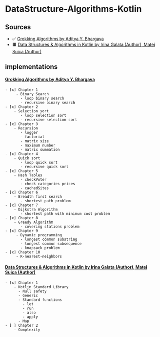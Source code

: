 # DataStructure-Algorithms-Kotlin
## Sources
- :white_check_mark: [Grokking Algorithms by Aditya Y. Bhargava](https://www.amazon.com/Grokking-Algorithms-illustrated-programmers-curious/dp/1617292230)
- :orange_square: [Data Structures & Algorithms in Kotlin by Irina Galata (Author), Matei Suica (Author)](https://www.amazon.com/Data-Structures-Algorithms-Kotlin-First/dp/1942878915)

## implementations
#### [Grokking Algorithms by Aditya Y. Bhargava](https://www.amazon.com/Grokking-Algorithms-illustrated-programmers-curious/dp/1617292230)
    - [x] Chapter 1 
         - Binary Search
           - loop binary search
           - recursive binary search
    - [x] Chapter 2
        - Selection sort
           - loop selection sort
           - recursive selection sort
    - [x] Chapter 3
        - Recursion
           - logger
           - factorial
           - matrix size
           - maximum number
           - matrix summation
    - [x] Chapter 4
        - Quick sort
           - loop quick sort
           - recursive quick sort
    - [x] Chapter 5
        - Hash Tables
           - checkVoter
           - check categories prices
           - cachedSites
    - [x] Chapter 6
        - Breadth first search
           - shortest path problem
    - [x] Chapter 7
        - Dijkstra Algorithm 
           - shortest path with minimum cost problem
    - [x] Chapter 8
        - Greedy Algorithm
           - covering stations problem
    - [x] Chapter 9
         - Dynamic programming
           - longest common substring
           - longest common subsequence
           - knapsack problem
    - [x] Chapter 10
         - K-nearest-neighbors

#### [Data Structures & Algorithms in Kotlin by Irina Galata (Author), Matei Suica (Author)](https://www.amazon.com/Data-Structures-Algorithms-Kotlin-First/dp/1942878915)
    - [x] Chapter 1
        - Kotlin Standard Library
          - Null safety
          - Generic
          - Standard functions
            - let
            - run
            - also
            - apply
          - Map
    - [ ] Chapter 2
        - Complexity
            
              